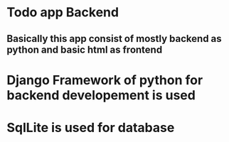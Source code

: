 # Todo app Backend
## Basically this app consist of mostly backend as python and basic html as frontend
# Django Framework of python for backend developement is used
# SqlLite is used for database
